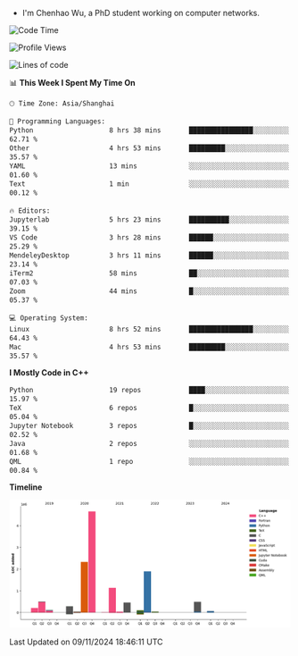 - I'm Chenhao Wu, a PhD student working on computer networks.

<!--START_SECTION:waka-->
![Code Time](http://img.shields.io/badge/Code%20Time-45%20hrs%208%20mins-blue)

![Profile Views](http://img.shields.io/badge/Profile%20Views-44-blue)

![Lines of code](https://img.shields.io/badge/From%20Hello%20World%20I%27ve%20Written-12.4%20million%20lines%20of%20code-blue)

📊 **This Week I Spent My Time On** 

```text
🕑︎ Time Zone: Asia/Shanghai

💬 Programming Languages: 
Python                   8 hrs 38 mins       ████████████████░░░░░░░░░   62.71 % 
Other                    4 hrs 53 mins       █████████░░░░░░░░░░░░░░░░   35.57 % 
YAML                     13 mins             ░░░░░░░░░░░░░░░░░░░░░░░░░   01.60 % 
Text                     1 min               ░░░░░░░░░░░░░░░░░░░░░░░░░   00.12 % 

🔥 Editors: 
Jupyterlab               5 hrs 23 mins       ██████████░░░░░░░░░░░░░░░   39.15 % 
VS Code                  3 hrs 28 mins       ██████░░░░░░░░░░░░░░░░░░░   25.29 % 
MendeleyDesktop          3 hrs 11 mins       ██████░░░░░░░░░░░░░░░░░░░   23.14 % 
iTerm2                   58 mins             ██░░░░░░░░░░░░░░░░░░░░░░░   07.03 % 
Zoom                     44 mins             █░░░░░░░░░░░░░░░░░░░░░░░░   05.37 % 

💻 Operating System: 
Linux                    8 hrs 52 mins       ████████████████░░░░░░░░░   64.43 % 
Mac                      4 hrs 53 mins       █████████░░░░░░░░░░░░░░░░   35.57 % 
```

**I Mostly Code in C++** 

```text
Python                   19 repos            ████░░░░░░░░░░░░░░░░░░░░░   15.97 % 
TeX                      6 repos             █░░░░░░░░░░░░░░░░░░░░░░░░   05.04 % 
Jupyter Notebook         3 repos             █░░░░░░░░░░░░░░░░░░░░░░░░   02.52 % 
Java                     2 repos             ░░░░░░░░░░░░░░░░░░░░░░░░░   01.68 % 
QML                      1 repo              ░░░░░░░░░░░░░░░░░░░░░░░░░   00.84 % 
```



**Timeline**

![Lines of Code chart](https://raw.githubusercontent.com/Vito-Swift/Vito-Swift/main/assets/bar_graph.png)


 Last Updated on 09/11/2024 18:46:11 UTC
<!--END_SECTION:waka-->
